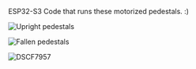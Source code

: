 ESP32-S3 Code that runs these motorized pedestals. :)

![Upright pedestals](https://github.com/martincham/hubris/assets/35410148/f4751351-c249-4aa1-be34-ac6cea559aa8)

![Fallen pedestals](https://github.com/martincham/hubris/assets/35410148/86cbded8-4ac4-443e-a76d-c33a87c964ed)



![DSCF7957](https://github.com/martincham/hubris/assets/35410148/fe979650-544f-4efc-9c79-1dac4d4716ec)
